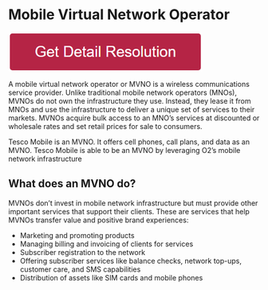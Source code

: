 # Mobile Virtual Network Operator


[![mobile virtual network operator](redd.png)](https://github.com/outmeta/mobile.virtual.network.operator)

A mobile virtual network operator or MVNO is a wireless communications service provider. Unlike traditional mobile network operators (MNOs), MVNOs do not own the infrastructure they use. Instead, they lease it from MNOs and use the infrastructure to deliver a unique set of services to their markets. MVNOs acquire bulk access to an MNO’s services at discounted or wholesale rates and set retail prices for sale to consumers.

Tesco Mobile is an MVNO. It offers cell phones, call plans, and data as an MVNO. Tesco Mobile is able to be an MVNO by leveraging O2’s mobile network infrastructure


## What does an MVNO do?

MVNOs don’t invest in mobile network infrastructure but must provide other important services that support their clients. These are services that help MVNOs transfer value and positive brand experiences:

* Marketing and promoting products
* Managing billing and invoicing of clients for services
* Subscriber registration to the network
* Offering subscriber services like balance checks, network top-ups, customer care, and SMS capabilities
* Distribution of assets like SIM cards and mobile phones
